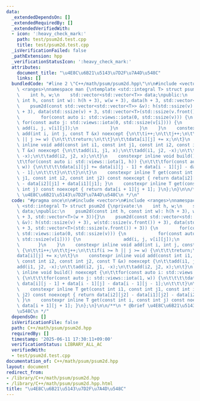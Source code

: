 ```yaml
---
data:
  _extendedDependsOn: []
  _extendedRequiredBy: []
  _extendedVerifiedWith:
  - icon: ':heavy_check_mark:'
    path: test/psum2d.test.cpp
    title: test/psum2d.test.cpp
  _isVerificationFailed: false
  _pathExtension: hpp
  _verificationStatusIcon: ':heavy_check_mark:'
  attributes:
    document_title: "\u4E8C\u6B21\u5143\u7D2F\u7A4D\u548C"
    links: []
  bundledCode: "#line 2 \"C++/math/psum/psum2d.hpp\"\n\n#include <vector>\n#include\
    \ <ranges>\nnamespace man {\ntemplate <std::integral T> struct psum2d {\nprivate:\n\
    \    int h, w;\n    std::vector<std::vector<T>> data;\npublic:\n    psum2d(const\
    \ int h, const int w): h(h + 3), w(w + 3), data(h + 3, std::vector<T>(w + 3)){}\n\
    \    psum2d(const std::vector<std::vector<T>> &v): h(std::ssize(v) + 3), w(std::ssize(v.front())\
    \ + 3), data(std::ssize(v) + 3, std::vector<T>(std::ssize(v.front()) + 3)) {\n\
    \        for(const auto i: std::views::iota(0, std::ssize(v))) {\n           \
    \ for(const auto j: std::views::iota(0, std::ssize(v[i]))) {\n               \
    \ add(i, j, v[i][j]);\n            }\n        }\n    }\n    constexpr inline void\
    \ add(int i, int j, const T &x) noexcept {\n\t\ti++;\n\t\tj++;\n\t\tif(i >= h\
    \ || j >= w) {\n\t\t\treturn;\n\t\t}\n\t\tdata[i][j] += x;\n\t}\n    constexpr\
    \ inline void add(const int i1, const int j1, const int i2, const int j2, const\
    \ T &x) noexcept {\n\t\tadd(i1, j1, x);\n\t\tadd(i1, j2, -x);\n\t\tadd(i2, j1,\
    \ -x);\n\t\tadd(i2, j2, x);\n\t}\n    constexpr inline void build() noexcept {\n\
    \t\tfor(const auto i: std::views::iota(1, h)) {\n\t\t\tfor(const auto j: std::views::iota(1,\
    \ w)) {\n\t\t\t\tdata[i][j] += data[i][j - 1] + data[i - 1][j] - data[i - 1][j\
    \ - 1];\n\t\t\t}\n\t\t}\n\t}\n    constexpr inline T get(const int i1, const int\
    \ j1, const int i2, const int j2) const noexcept { return data[i2][j2] - data[i1][j2]\
    \ - data[i2][j1] + data[i1][j1]; }\n    constexpr inline T get(const int i, const\
    \ int j) const noexcept { return data[i + 1][j + 1]; }\n};\n}\n\n/**\n * @brief\
    \ \u4E8C\u6B21\u5143\u7D2F\u7A4D\u548C\n */\n"
  code: "#pragma once\n\n#include <vector>\n#include <ranges>\nnamespace man {\ntemplate\
    \ <std::integral T> struct psum2d {\nprivate:\n    int h, w;\n    std::vector<std::vector<T>>\
    \ data;\npublic:\n    psum2d(const int h, const int w): h(h + 3), w(w + 3), data(h\
    \ + 3, std::vector<T>(w + 3)){}\n    psum2d(const std::vector<std::vector<T>>\
    \ &v): h(std::ssize(v) + 3), w(std::ssize(v.front()) + 3), data(std::ssize(v)\
    \ + 3, std::vector<T>(std::ssize(v.front()) + 3)) {\n        for(const auto i:\
    \ std::views::iota(0, std::ssize(v))) {\n            for(const auto j: std::views::iota(0,\
    \ std::ssize(v[i]))) {\n                add(i, j, v[i][j]);\n            }\n \
    \       }\n    }\n    constexpr inline void add(int i, int j, const T &x) noexcept\
    \ {\n\t\ti++;\n\t\tj++;\n\t\tif(i >= h || j >= w) {\n\t\t\treturn;\n\t\t}\n\t\t\
    data[i][j] += x;\n\t}\n    constexpr inline void add(const int i1, const int j1,\
    \ const int i2, const int j2, const T &x) noexcept {\n\t\tadd(i1, j1, x);\n\t\t\
    add(i1, j2, -x);\n\t\tadd(i2, j1, -x);\n\t\tadd(i2, j2, x);\n\t}\n    constexpr\
    \ inline void build() noexcept {\n\t\tfor(const auto i: std::views::iota(1, h))\
    \ {\n\t\t\tfor(const auto j: std::views::iota(1, w)) {\n\t\t\t\tdata[i][j] +=\
    \ data[i][j - 1] + data[i - 1][j] - data[i - 1][j - 1];\n\t\t\t}\n\t\t}\n\t}\n\
    \    constexpr inline T get(const int i1, const int j1, const int i2, const int\
    \ j2) const noexcept { return data[i2][j2] - data[i1][j2] - data[i2][j1] + data[i1][j1];\
    \ }\n    constexpr inline T get(const int i, const int j) const noexcept { return\
    \ data[i + 1][j + 1]; }\n};\n}\n\n/**\n * @brief \u4E8C\u6B21\u5143\u7D2F\u7A4D\
    \u548C\n */"
  dependsOn: []
  isVerificationFile: false
  path: C++/math/psum/psum2d.hpp
  requiredBy: []
  timestamp: '2025-06-11 17:30:11+09:00'
  verificationStatus: LIBRARY_ALL_AC
  verifiedWith:
  - test/psum2d.test.cpp
documentation_of: C++/math/psum/psum2d.hpp
layout: document
redirect_from:
- /library/C++/math/psum/psum2d.hpp
- /library/C++/math/psum/psum2d.hpp.html
title: "\u4E8C\u6B21\u5143\u7D2F\u7A4D\u548C"
---
```

